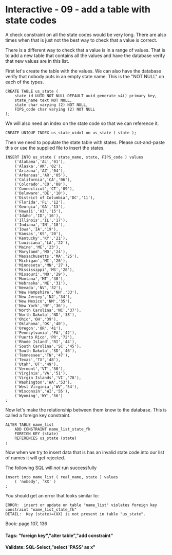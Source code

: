 



<style>
.pagebreak { page-break-before: always; }
.half { height: 200px; }
</style>








# Interactive - 09 - add a table with state codes

A check constraint on all the state codes would be very long.   There are also
times when that is just not the best way to check that a value is correct.

There is a different way to check that a value is in a range of values.
That is to add a new table that contains all the values and have the
database verify that new values are in this list.

First let's create the table with the values.  We can also have the
database verify that nobody puts in an empty state name.  This is
the "NOT NULL" on each of the types.

```
CREATE TABLE us_state (
	state_id UUID NOT NULL DEFAULT uuid_generate_v4() primary key,
	state_name text NOT NULL,
	state char varying (2) NOT NULL,
	FIPS_code char varying (2) NOT NULL
);

```

We will also need an index on the state code so that we can
reference it.


```
CREATE UNIQUE INDEX us_state_uidx1 on us_state ( state );

```

Then we need to populate the state table with states.  Please cut-and-paste
this or use the supplied file to insert the states.

```
INSERT INTO us_state ( state_name, state, FIPS_code ) values
	('Alabama','AL','01'),
	('Alaska','AK','02'),
	('Arizona','AZ','04'),
	('Arkansas','AR','05'),
	('California','CA','06'),
	('Colorado','CO','08'),
	('Connecticut','CT','09'),
	('Delaware','DE','10'),
	('District of Columbia','DC','11'),
	('Florida','FL','12'),
	('Georgia','GA','13'),
	('Hawaii','HI','15'),
	('Idaho','ID','16'),
	('Illinois','IL','17'),
	('Indiana','IN','18'),
	('Iowa','IA','19'),
	('Kansas','KS','20'),
	('Kentucky','KY','21'),
	('Louisiana','LA','22'),
	('Maine','ME','23'),
	('Maryland','MD','24'),
	('Massachusetts','MA','25'),
	('Michigan','MI','26'),
	('Minnesota','MN','27'),
	('Mississippi','MS','28'),
	('Missouri','MO','29'),
	('Montana','MT','30'),
	('Nebraska','NE','31'),
	('Nevada','NV','32'),
	('New Hampshire','NH','33'),
	('New Jersey','NJ','34'),
	('New Mexico','NM','35'),
	('New York','NY','36'),
	('North Carolina','NC','37'),
	('North Dakota','ND','38'),
	('Ohio','OH','39'),
	('Oklahoma','OK','40'),
	('Oregon','OR','41'),
	('Pennsylvania','PA','42'),
	('Puerto Rico','PR','72'),
	('Rhode Island','RI','44'),
	('South Carolina','SC','45'),
	('South Dakota','SD','46'),
	('Tennessee','TN','47'),
	('Texas','TX','48'),
	('Utah','UT','49'),
	('Vermont','VT','50'),
	('Virginia','VA','51'),
	('Virgin Islands','VI','78'),
	('Washington','WA','53'),
	('West Virginia','WV','54'),
	('Wisconsin','WI','55'),
	('Wyoming','WY','56')
;

```

Now let's make the relationship between them know to the database.
This is called a foreign key constraint.

```
ALTER TABLE name_list 
	ADD CONSTRAINT name_list_state_fk
	FOREIGN KEY (state) 
	REFERENCES us_state (state)
;

```

Now when we try to insert data that is has an invalid state code
into our list of names it will get rejected.

The following SQL will *not* run successfully

```
insert into name_list ( real_name, state ) values
	( 'nobody', 'XX' )
;
```

You should get an error that looks similar to:

```
ERROR:  insert or update on table "name_list" violates foreign key constraint "name_list_state_fk"
DETAIL:  Key (state)=(XX) is not present in table "us_state".
```

Book: page 107, 136

#### Tags: "foreign key","alter table","add constraint"

#### Validate: SQL-Select,"select 'PASS' as x"
